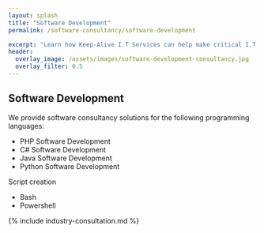 ```yaml
---
layout: splash
title: "Software Development"
permalink: /software-consultancy/software-development

excerpt: "Learn how Keep-Alive I.T Services can help make critical I.T Software decisions and develop bespoke Software solutions for your business."
header:
  overlay_image: /assets/images/software-development-consultancy.jpg
  overlay_filter: 0.5 
---
```


## Software Development
We provide software consultancy solutions for the following programming languages:

- PHP Software Development
- C# Software Development
- Java Software Development
- Python Software Development

Script creation
- Bash
- Powershell


{% include industry-consultation.md %}